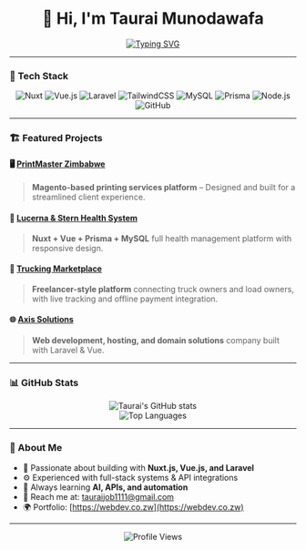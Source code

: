 <!-- Profile Header -->
<h1 align="center">👋 Hi, I'm Taurai Munodawafa</h1>

<p align="center">
  <a href="https://readme-typing-svg.herokuapp.com?font=Poppins&color=00C58E&size=24&center=true&vCenter=true&width=600&lines=Nuxt.js+Developer;Full+Stack+Engineer;Creative+Web+Solutions+Builder;Lover+of+Clean+Code+💚">
    <img src="https://readme-typing-svg.herokuapp.com?font=Poppins&color=00C58E&size=24&center=true&vCenter=true&width=600&lines=Nuxt.js+Developer;Full+Stack+Engineer;Creative+Web+Solutions+Builder;Lover+of+Clean+Code+💚" alt="Typing SVG" />
  </a>
</p>

---

### 🧰 Tech Stack
<div align="center">

![Nuxt](https://img.shields.io/badge/Nuxt-00C58E?style=for-the-badge&logo=nuxtdotjs&logoColor=white)
![Vue.js](https://img.shields.io/badge/Vue.js-35495E?style=for-the-badge&logo=vuedotjs)
![Laravel](https://img.shields.io/badge/Laravel-FF2D20?style=for-the-badge&logo=laravel)
![TailwindCSS](https://img.shields.io/badge/TailwindCSS-38B2AC?style=for-the-badge&logo=tailwindcss)
![MySQL](https://img.shields.io/badge/MySQL-4479A1?style=for-the-badge&logo=mysql)
![Prisma](https://img.shields.io/badge/Prisma-2D3748?style=for-the-badge&logo=prisma)
![Node.js](https://img.shields.io/badge/Node.js-43853D?style=for-the-badge&logo=node.js)
![GitHub](https://img.shields.io/badge/GitHub-000?style=for-the-badge&logo=github)

</div>

---

### 🏗️ Featured Projects

#### 🖥️ [PrintMaster Zimbabwe](https://printmaster.co.zw)
> **Magento-based printing services platform** – Designed and built for a streamlined client experience.

#### 🏥 [Lucerna & Stern Health System](#)
> **Nuxt + Vue + Prisma + MySQL** full health management platform with responsive design.

#### 🚛 [Trucking Marketplace](#)
> **Freelancer-style platform** connecting truck owners and load owners, with live tracking and offline payment integration.

#### 🌐 [Axis Solutions](https://axissol.com)
> **Web development, hosting, and domain solutions** company built with Laravel & Vue.

---

### 📊 GitHub Stats

<div align="center">

![Taurai's GitHub stats](https://github-readme-stats.vercel.app/api?username=tauraijob&show_icons=true&theme=vue-dark&hide_border=true&border_radius=15)  
![Top Languages](https://github-readme-stats.vercel.app/api/top-langs/?username=tauraijob&layout=compact&theme=vue-dark&hide_border=true&border_radius=15)

</div>

---

### 💬 About Me
- 💚 Passionate about building with **Nuxt.js, Vue.js, and Laravel**
- ⚙️ Experienced with full-stack systems & API integrations
- 🧠 Always learning **AI, APIs, and automation**
- 💌 Reach me at: [tauraijob1111@gmail.com](mailto:tauraijob1111@gmail.com)
- 🌍 Portfolio: [https://webdev.co.zw](https://webdev.co.zw)

---

<p align="center">
  <img src="https://komarev.com/ghpvc/?username=tauraijob&style=flat-square&color=00C58E" alt="Profile Views" />
</p>

